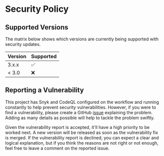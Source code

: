 # Security Policy

## Supported Versions

The matrix below shows which versions are currently being supported with security updates.

| Version | Supported          |
| ------- | ------------------ |
| 3.x.x   | :white_check_mark: |
| < 3.0   | :x:                |

## Reporting a Vulnerability

This project has Snyk and CodeQL configured on the workflow and running constantly to help prevent security vulnerabilities. However, if you were to find a vulnerability, please create a GitHub [issue](https://github.com/JoseLion/maybe/issues/new) explaining the problem. Adding as many details as possible will help to tackle the problem swiftly.

Given the vulnerability report is accepted, it'll have a high priority to be worked next. A new version will be released as soon as the vulnerability fix is merged. If the vulnerability report is declined, you can expect a clear and logical explanation, but if you think the reasons are not right or not enough, feel free to leave a comment on the reported issue.
